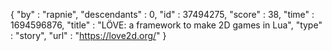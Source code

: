 {
  "by" : "rapnie",
  "descendants" : 0,
  "id" : 37494275,
  "score" : 38,
  "time" : 1694596876,
  "title" : "LÖVE: a framework to make 2D games in Lua",
  "type" : "story",
  "url" : "https://love2d.org/"
}
